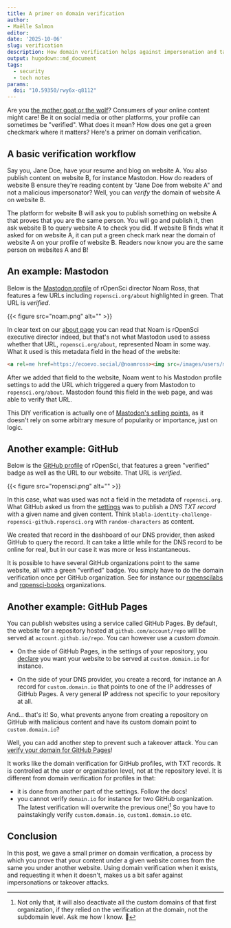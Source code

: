 ```yaml
---
title: A primer on domain verification
author: 
- Maëlle Salmon
editor:
date: '2025-10-06'
slug: verification
description: How domain verification helps against impersonation and takeover attacks, and how to use it.
output: hugodown::md_document
tags:
  - security
  - tech notes
params:
  doi: "10.59350/rwy6x-q8112"
---
```


Are you [the mother goat or the wolf](https://en.wikipedia.org/wiki/The_Wolf_and_the_Seven_Young_Goats)?
Consumers of your online content might care!
Be it on social media or other platforms, your profile can sometimes be "verified".
What does it mean? How does one get a green checkmark where it matters?
Here's a primer on domain verification.

## A basic verification workflow

Say you, Jane Doe, have your resume and blog on website A.
You also publish content on website B, for instance Mastodon.
How do readers of website B ensure they're reading content by "Jane Doe from website A" and not a malicious impersonator?
Well, you can _verify_ the domain of website A on website B.

The platform for website B will ask you to publish something on website A that proves that you are the same person.
You will go and publish it, then ask website B to query website A to check you did.
If website B finds what it asked for on website A, it can put a green check mark near the domain of website A on your profile of website B.
Readers now know you are the same person on websites A and B!

## An example: Mastodon

Below is the [Mastodon profile](https://ecoevo.social/@noamross) of rOpenSci director Noam Ross, that features a few URLs including `ropensci.org/about` highlighted in green. 
That URL is _verified_.

{{< figure src="noam.png" alt="" >}}

In clear text on our [about page](/about/) you can read that Noam is rOpenSci executive director indeed, but that's not what Mastodon used to assess whether that URL, `ropensci.org/about`, represented Noam in some way.
What it used is this metadata field in the head of the website:

```html
<a rel=me href=https://ecoevo.social/@noamross><img src=/images/users/mastodon.svg alt style=max-width:16px;max-height:16px></a>
```

After we added that field to the website, Noam went to his Mastodon profile settings to add the URL which triggered a query from Mastodon to `ropensci.org/about`.
Mastodon found this field in the web page, and was able to verify that URL.

This DIY verification is actually one of [Mastodon's selling points](https://joinmastodon.org/verification), as it doesn't rely on some arbitrary mesure of popularity or importance, just on logic.

## Another example: GitHub

Below is the [GitHub profile](https://github.com/ropensci) of rOpenSci, that features a green "verified" badge as well as the URL to our website. 
That URL is _verified_.

{{< figure src="ropensci.png" alt="" >}}

In this case, what was used was not a field in the metadata of `ropensci.org`.
What GitHub asked us from the [settings](https://docs.github.com/en/organizations/managing-organization-settings/verifying-or-approving-a-domain-for-your-organization) was to publish a _DNS TXT record_ with a given name and given content. Think `blabla-identity-challenge-ropensci-github.ropensci.org` with `random-characters` as content.

We created that record in the dashboard of our DNS provider, then asked GitHub to query the record.
It can take a little while for the DNS record to be online for real, but in our case it was more or less instantaneous.

It is possible to have several GitHub organizations point to the same website, all with a green "verified" badge.
You simply have to do the domain verification once per GitHub organization.
See for instance our [ropenscilabs](https://github.com/ropenscilabs) and [ropensci-books](https://github.com/ropensci-books) organizations.

## Another example: GitHub Pages

You can publish websites using a service called GitHub Pages.
By default, the website for a repository hosted at `github.com/account/repo` will be served at `account.github.io/repo`.
You can however use a _custom domain_.

- On the side of GitHub Pages, in the settings of your repository, you [declare](https://docs.github.com/en/pages/configuring-a-custom-domain-for-your-github-pages-site) you want your website to be served at `custom.domain.io` for instance.

- On the side of your DNS provider, you create a record, for instance an A record for `custom.domain.io` that points to one of the IP addresses of GitHub Pages. A very general IP address not specific to your repository at all.

And... that's it! So, what prevents anyone from creating a repository on GitHub with malicious content and have its custom domain point to `custom.domain.io`?

Well, you can add another step to prevent such a takeover attack.
You can [verify your domain for GitHub Pages](https://docs.github.com/en/pages/configuring-a-custom-domain-for-your-github-pages-site/verifying-your-custom-domain-for-github-pages)!

It works like the domain verification for GitHub profiles, with TXT records. 
It is controlled at the user or organization level, not at the repository level.
It is different from domain verification for profiles in that:

- it is done from another part of the settings. Follow the docs!
- you cannot verify `domain.io` for instance for two GitHub organization. The latest verification will overwrite the previous one![^ouch] So you have to painstakingly verify `custom.domain.io`, `custom1.domain.io` etc.

[^ouch]: Not only that, it will also deactivate all the custom domains of that first organization, if they relied on the verification at the domain, not the subdomain level. Ask me how I know. :melting_face:

## Conclusion

In this post, we gave a small primer on domain verification, a process by which you prove that your content under a given website comes from the same you under another website.
Using domain verification when it exists, and requesting it when it doesn't, makes us a bit safer against impersonations or takeover attacks.